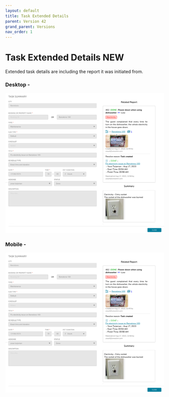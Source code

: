 ```yaml
---
layout: default
title: Task Extended Details
parent: Version 42
grand_parent: Versions
nav_order: 1
---
```


<style>
.responsive-video {
    position: relative;
    padding-bottom: 56.25%; /* Aspect ratio for 16:9 videos */
    padding-top: 30px;
    height: 0;
    overflow: hidden;
}

.responsive-video iframe,
.responsive-video object,
.responsive-video embed {
    position: absolute;
    top: 0;
    left: 0;
    width: 100%;
    height: 100%;
}
</style>


# Task Extended Details <span class="label label-purple">NEW</span>


Extended task details are including the report it was initiated from.

### Desktop -
![](../../../../assets/images/version42/taskExtendedDetailsDesktop.png)


### Mobile -
![](../../../../assets/images/version42/taskExtendedDetailsDesktop.png)
